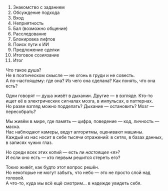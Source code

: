1. Знакомство с заданием
2. Обсуждение подхода
3. Вход
4. Неприятность 
5. Бал (возможно общение)
6. Расследование
7. Блокировка лифтов
8. Поиск пути к ИИ
9. Предложение сделки
10. Итоговое созиязание
11. Итог

Что такое душа?  
Не в поэтическом смысле — не огонь в груди и не совесть.  
А по-настоящему: где она? Из чего она сделана? Как понять, что она есть?

Одни говорят — душа живёт в дыхании. Другие — в взгляде. Кто-то ищет её в электрических сигналах мозга, в импульсах, в паттернах.  
Но разве взгляд можно подделать? Дыхание — остановить? Мозг — пересобрать?

Мы живём в мире, где память — цифра, поведение — код, личность — маска.  
Нас наблюдают камеры, ведут алгоритмы, оценивают машины.  
Каждый из нас носит в себе тысячи отражений: в сетях, в базах данных, в записях чужих глаз.

Но среди всех этих копий — есть ли _настоящее_ «я»?  
И если оно есть — кто первым решится стереть его?

Токио живёт, как будто этот вопрос решён.  
Но некоторые не могут забыть, что небо — это не просто слой над головой.  
А что-то, куда мы всё ещё смотрим… в надежде увидеть себя.